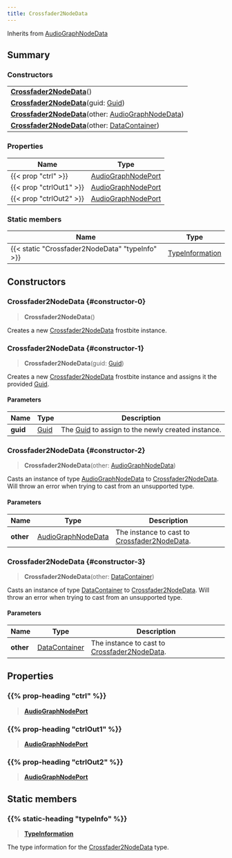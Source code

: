 ```yaml
---
title: Crossfader2NodeData
---
```


Inherits from [AudioGraphNodeData](/vext/ref/fb/audiographnodedata)

## Summary

### Constructors

|  |
| --- |
| **[Crossfader2NodeData](#constructor-0)**() |
| **[Crossfader2NodeData](#constructor-1)**(guid: [Guid](/vext/ref/shared/type/guid)) |
| **[Crossfader2NodeData](#constructor-2)**(other: [AudioGraphNodeData](/vext/ref/fb/audiographnodedata)) |
| **[Crossfader2NodeData](#constructor-3)**(other: [DataContainer](/vext/ref/shared/type/datacontainer)) |

### Properties

| Name | Type |
| ---- | ---- |
| {{< prop "ctrl" >}} | [AudioGraphNodePort](/vext/ref/fb/audiographnodeport) |
| {{< prop "ctrlOut1" >}} | [AudioGraphNodePort](/vext/ref/fb/audiographnodeport) |
| {{< prop "ctrlOut2" >}} | [AudioGraphNodePort](/vext/ref/fb/audiographnodeport) |

### Static members

| Name | Type |
| ---- | ---- |
| {{< static "Crossfader2NodeData" "typeInfo" >}} | [TypeInformation](/vext/ref/shared/type/typeinformation) |

## Constructors

### Crossfader2NodeData {#constructor-0}

> **Crossfader2NodeData**()

Creates a new [Crossfader2NodeData](/vext/ref/fb/crossfader2nodedata) frostbite instance.

### Crossfader2NodeData {#constructor-1}

> **Crossfader2NodeData**(guid: [Guid](/vext/ref/shared/type/guid))

Creates a new [Crossfader2NodeData](/vext/ref/fb/crossfader2nodedata) frostbite instance and assigns it the provided [Guid](/vext/ref/shared/type/guid).

#### Parameters

| Name | Type | Description |
| ---- | ---- | ----------- |
| **guid** | [Guid](/vext/ref/shared/type/guid) | The [Guid](/vext/ref/shared/type/guid) to assign to the newly created instance. |

### Crossfader2NodeData {#constructor-2}

> **Crossfader2NodeData**(other: [AudioGraphNodeData](/vext/ref/fb/audiographnodedata))

Casts an instance of type [AudioGraphNodeData](/vext/ref/fb/audiographnodedata) to [Crossfader2NodeData](/vext/ref/fb/crossfader2nodedata). Will throw an error when trying to cast from an unsupported type.

#### Parameters

| Name | Type | Description |
| ---- | ---- | ----------- |
| **other** | [AudioGraphNodeData](/vext/ref/fb/audiographnodedata) | The instance to cast to [Crossfader2NodeData](/vext/ref/fb/crossfader2nodedata). |

### Crossfader2NodeData {#constructor-3}

> **Crossfader2NodeData**(other: [DataContainer](/vext/ref/shared/type/datacontainer))

Casts an instance of type [DataContainer](/vext/ref/shared/type/datacontainer) to [Crossfader2NodeData](/vext/ref/fb/crossfader2nodedata). Will throw an error when trying to cast from an unsupported type.

#### Parameters

| Name | Type | Description |
| ---- | ---- | ----------- |
| **other** | [DataContainer](/vext/ref/shared/type/datacontainer) | The instance to cast to [Crossfader2NodeData](/vext/ref/fb/crossfader2nodedata). |

## Properties

### {{% prop-heading "ctrl" %}}

> **[AudioGraphNodePort](/vext/ref/fb/audiographnodeport)**

### {{% prop-heading "ctrlOut1" %}}

> **[AudioGraphNodePort](/vext/ref/fb/audiographnodeport)**

### {{% prop-heading "ctrlOut2" %}}

> **[AudioGraphNodePort](/vext/ref/fb/audiographnodeport)**

## Static members

### {{% static-heading "typeInfo" %}}

> **[TypeInformation](/vext/ref/shared/type/typeinformation)**

The type information for the [Crossfader2NodeData](/vext/ref/fb/crossfader2nodedata) type.

